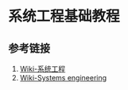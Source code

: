 # 系统工程基础教程

## 参考链接
1. [Wiki-系统工程](https://zh.wikipedia.org/wiki/%E7%B3%BB%E7%BB%9F%E5%B7%A5%E7%A8%8B)
2. [Wiki-Systems engineering](https://en.wikipedia.org/wiki/Systems_engineering)